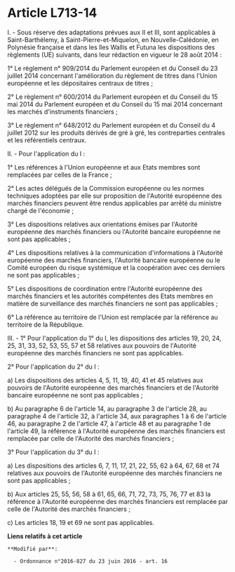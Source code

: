 # Article L713-14

I. - Sous réserve des adaptations prévues aux II et III, sont applicables à Saint-Barthélemy, à Saint-Pierre-et-Miquelon, en
Nouvelle-Calédonie, en Polynésie française et dans les îles Wallis et Futuna les dispositions des règlements (UE) suivants,
dans leur rédaction en vigueur le 28 août 2014 :

1° Le règlement n° 909/2014 du Parlement européen et du Conseil du 23 juillet 2014 concernant l'amélioration du règlement de
titres dans l'Union européenne et les dépositaires centraux de titres ;

2° Le règlement n° 600/2014 du Parlement européen et du Conseil du 15 mai 2014 du Parlement européen et du Conseil du 15 mai
2014 concernant les marchés d'instruments financiers ;

3° Le règlement n° 648/2012 du Parlement européen et du Conseil du 4 juillet 2012 sur les produits dérivés de gré à gré, les
contreparties centrales et les référentiels centraux.

II. - Pour l'application du I  :

1° Les références à l'Union européenne et aux Etats membres sont remplacées par celles de la France ; 

2° Les actes délégués de la Commission européenne ou les normes techniques adoptées par elle sur proposition de l'Autorité
européenne des marchés financiers peuvent être rendus applicables par arrêté du ministre chargé de l'économie ; 

3° Les dispositions relatives aux orientations émises par l'Autorité européenne des marchés financiers ou l'Autorité bancaire
européenne ne sont pas applicables ; 

4° Les dispositions relatives à la communication d'informations à l'Autorité européenne des marchés financiers, l'Autorité
bancaire européenne ou le Comité européen du risque systémique et la coopération avec ces derniers ne sont pas applicables ; 

5° Les dispositions de coordination entre l'Autorité européenne des marchés financiers et les autorités compétentes des Etats
membres en matière de surveillance des marchés financiers ne sont pas applicables ;

6° La référence au territoire de l'Union est remplacée par la référence au territoire de la République.

III. - 1° Pour l'application du 1° du I, les dispositions  des articles 19, 20, 24, 25, 31, 33, 52, 53, 55, 57 et 58
relatives aux pouvoirs de l'Autorité européenne des marchés financiers ne sont pas applicables. 

2° Pour l'application du 2° du I :

a) Les dispositions des articles 4, 5, 11, 19, 40, 41 et 45 relatives aux pouvoirs de l'Autorité européenne des marchés
financiers et de l'Autorité bancaire européenne ne sont pas applicables ;

b) Au paragraphe 6 de l'article 14, au paragraphe 3 de l'article 28, au paragraphe 4 de l'article 32, à l'article 34, aux
paragraphes 1 à 6 de l'article 46, au paragraphe 2 de l'article 47, à l'article 48 et au paragraphe 1 de l'article 49, la
référence à l'Autorité européenne des marchés financiers est remplacée par celle de l'Autorité des marchés financiers ;

3° Pour l'application du 3° du I :

a) Les dispositions des articles 6, 7, 11, 17, 21, 22, 55, 62 à 64, 67, 68 et 74 relatives aux pouvoirs de l'Autorité
européenne des marchés financiers ne sont pas applicables ;

b) Aux articles 25, 55, 56, 58 à 61, 65, 66, 71, 72, 73, 75, 76, 77 et 83 la référence à l'Autorité européenne des marchés
financiers est remplacée par celle de l'Autorité des marchés financiers ;

c) Les articles 18, 19 et 69 ne sont pas applicables.

**Liens relatifs à cet article**

	**Modifié par**:

	  - Ordonnance n°2016-827 du 23 juin 2016 - art. 16
